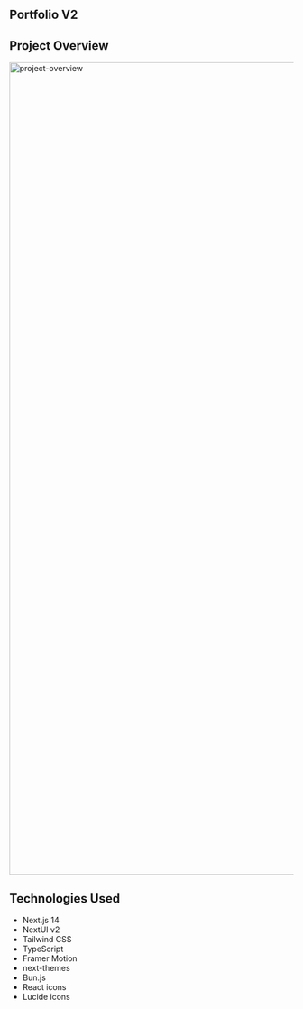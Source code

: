 ## Portfolio V2

## Project Overview

<img width="1440" alt="project-overview" src="/assets/project-overview.png">

## Technologies Used

- Next.js 14
- NextUI v2
- Tailwind CSS
- TypeScript
- Framer Motion
- next-themes
- Bun.js
- React icons
- Lucide icons
